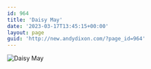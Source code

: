 ```yaml
---
id: 964
title: 'Daisy May'
date: '2023-03-17T13:45:15+00:00'
layout: page
guid: 'http://new.andydixon.com/?page_id=964'
---
```


![Daisy May](https://i0.wp.com/assets.g8x2.ldn.idrivee2-23.com/posters/Daisy%20May%2001.jpg?w=1200&ssl=1 "Daisy May")
